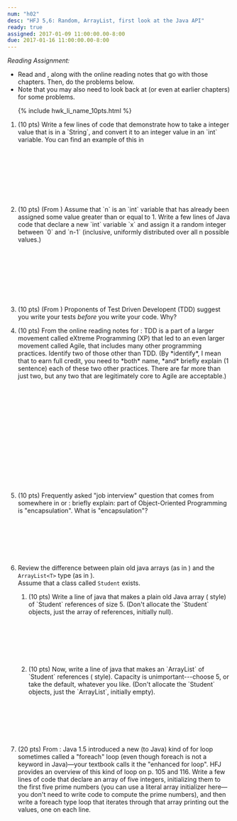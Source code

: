 ```yaml
---
num: "h02"
desc: "HFJ 5,6: Random, ArrayList, first look at the Java API"
ready: true
assigned: 2017-01-09 11:00:00.00-8:00
due: 2017-01-16 11:00:00.00-8:00
---
```


*Reading Assignment:* 

* Read <span data-hfj="5"></span> and <span data-hfj="6"></span>, along with the online reading notes that go with those chapters. Then, do the problems below.
* Note that you may also need to look back at <span data-hfj="4"></span> (or even at earlier chapters) for some problems.

<ol>

{% include hwk_li_name_10pts.html %}


<li style="margin-bottom:10em;" markdown="1">(10 pts) Write a few lines of code that demonstrate how to take a integer value that is in a `String`, and convert it to an integer value in an `int` variable.  You can find an example of this in 
<span data-hfj="5" ></span>
</li>

<li style="margin-bottom:10em;" markdown="1"> (10 pts) (From <span data-hfj="5" />)  Assume that `n` is an `int` variable that has already been assigned some value greater than or equal to 1.    Write a few lines of Java code that declare a new `int` variable `x` and assign it a random integer between `0` and `n-1` (inclusive, uniformly distributed over all n possible values.)



</li>

<li style="margin-bottom:1em;" markdown="1"> 

(10 pts) (From <span data-hfj="5" />)  Proponents of Test Driven Developent (TDD) suggest you write your tests *before* you write your code.    Why?

<div class="pagebreak"></div>

</li>

<li style="margin-bottom:18em;" markdown="1"> 
(10 pts) From the online reading notes for <span data-hfj="5"></span>: TDD is a part of a larger movement called eXtreme Programming (XP) that led to an even larger movement called Agile, that includes many other programming practices.  Identify two of those other than TDD.  (By *identify*, I mean that to earn full credit, you need to *both* name, *and* briefly explain (1 sentence) each of these two other practices.   There are far more than just two, but any two that are legitimately core to Agile are acceptable.)
</li>


<li style="margin-bottom:8em;" markdown="1"> (10 pts) Frequently asked "job interview" question that comes from somewhere in  <span data-hfj="4"></span> or <span data-hfj="5"></span>: briefly explain: part of Object-Oriented Programming is "encapsulation".  What is "encapsulation"?  
</li>

<li style="margin-bottom:8em;" markdown="1"> 

Review the difference between plain old java arrays (as in <span data-hfj="4"></span>)
and the `ArrayList<T>` type (as in <span data-hfj="6"></span>).  
Assume that a class called `Student` exists.

<ol>

<li style="margin-bottom:8em;" markdown="1">(10 pts) Write a line of java that makes a  plain old Java array (<span data-hfj="4"></span> style) of `Student` references of size 5.  (Don't allocate the `Student` objects, just the array of references, initially null).    
</li>

<li style="margin-bottom:8em;" markdown="1">(10 pts) Now, write a line of java that makes an `ArrayList<Student>` of `Student` references (<span data-hfj="6"></span> style).   Capacity is unimportant---choose 5, or take the default, whatever you like.   (Don't allocate the `Student` objects, just the `ArrayList<Student>`, initially empty). 
</li>


</ol>

</li>

<li style="margin-bottom:8em;" markdown="1"> (20 pts) From <span data-hfj="5"></span>: Java 1.5 introduced a new (to Java) kind of for loop sometimes called a "foreach" loop (even though foreach is not a keyword in Java)&mdash;your textbook calls it the "enhanced for loop".  HFJ provides an overview of this kind of loop on p. 105 and 116.   Write a few lines of code that declare an array of five integers, initializing them to the first five prime numbers (you can use a literal array initializer here&mdash;you don't need to write code to compute the prime numbers), and then write a foreach type loop that iterates through that array printing out the values, one on each line.
</li>


</ol>


